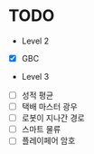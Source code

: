 # TODO
- Level 2
- [X] GBC
- Level 3
- [ ] 성적 평균
- [ ] 택배 마스터 광우
- [ ] 로봇이 지나간 경로
- [ ] 스마트 물류
- [ ] 플레이페어 암호
